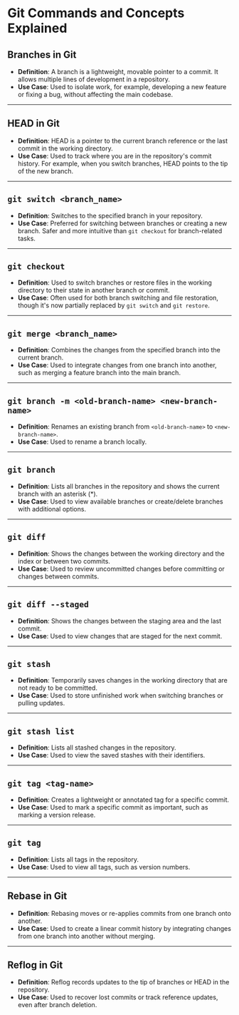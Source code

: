 # Git Commands and Concepts Explained

## Branches in Git
- **Definition**: A branch is a lightweight, movable pointer to a commit. It allows multiple lines of development in a repository.
- **Use Case**: Used to isolate work, for example, developing a new feature or fixing a bug, without affecting the main codebase.

---

## HEAD in Git
- **Definition**: HEAD is a pointer to the current branch reference or the last commit in the working directory.
- **Use Case**: Used to track where you are in the repository's commit history. For example, when you switch branches, HEAD points to the tip of the new branch.

---

## `git switch <branch_name>`
- **Definition**: Switches to the specified branch in your repository.
- **Use Case**: Preferred for switching between branches or creating a new branch. Safer and more intuitive than `git checkout` for branch-related tasks.

---

## `git checkout`
- **Definition**: Used to switch branches or restore files in the working directory to their state in another branch or commit.
- **Use Case**: Often used for both branch switching and file restoration, though it's now partially replaced by `git switch` and `git restore`.

---

## `git merge <branch_name>`
- **Definition**: Combines the changes from the specified branch into the current branch.
- **Use Case**: Used to integrate changes from one branch into another, such as merging a feature branch into the main branch.

---

## `git branch -m <old-branch-name> <new-branch-name>`
- **Definition**: Renames an existing branch from `<old-branch-name>` to `<new-branch-name>`.
- **Use Case**: Used to rename a branch locally.

---

## `git branch`
- **Definition**: Lists all branches in the repository and shows the current branch with an asterisk (*).
- **Use Case**: Used to view available branches or create/delete branches with additional options.

---

## `git diff`
- **Definition**: Shows the changes between the working directory and the index or between two commits.
- **Use Case**: Used to review uncommitted changes before committing or changes between commits.

---

## `git diff --staged`
- **Definition**: Shows the changes between the staging area and the last commit.
- **Use Case**: Used to view changes that are staged for the next commit.

---

## `git stash`
- **Definition**: Temporarily saves changes in the working directory that are not ready to be committed.
- **Use Case**: Used to store unfinished work when switching branches or pulling updates.

---

## `git stash list`
- **Definition**: Lists all stashed changes in the repository.
- **Use Case**: Used to view the saved stashes with their identifiers.

---

## `git tag <tag-name>`
- **Definition**: Creates a lightweight or annotated tag for a specific commit.
- **Use Case**: Used to mark a specific commit as important, such as marking a version release.

---

## `git tag`
- **Definition**: Lists all tags in the repository.
- **Use Case**: Used to view all tags, such as version numbers.

---

## Rebase in Git
- **Definition**: Rebasing moves or re-applies commits from one branch onto another.
- **Use Case**: Used to create a linear commit history by integrating changes from one branch into another without merging.

---

## Reflog in Git
- **Definition**: Reflog records updates to the tip of branches or HEAD in the repository.
- **Use Case**: Used to recover lost commits or track reference updates, even after branch deletion.

